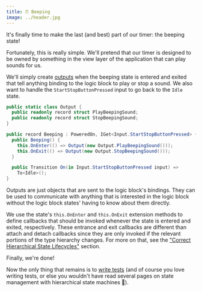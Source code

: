 ```yaml
---
title: ⏰ Beeping
image: ../header.jpg
---
```


It's finally time to make the last (and best) part of our timer: the beeping state!

Fortunately, this is really simple. We'll pretend that our timer is designed to be owned by something in the view layer of the application that can play sounds for us.

We'll simply create [outputs] when the beeping state is entered and exited that tell anything binding to the logic block to play or stop a sound. We also want to handle the `StartStopButtonPressed` input to go back to the `Idle` state.

```csharp
public static class Output {
  public readonly record struct PlayBeepingSound;
  public readonly record struct StopBeepingSound;
}

public record Beeping : PoweredOn, IGet<Input.StartStopButtonPressed> {
  public Beeping() {
    this.OnEnter(() => Output(new Output.PlayBeepingSound()));
    this.OnExit(() => Output(new Output.StopBeepingSound()));
  }

  public Transition On(in Input.StartStopButtonPressed input) =>
    To<Idle>();
}
```

Outputs are just objects that are sent to the logic block's bindings. They can be used to communicate with anything that is interested in the logic block without the logic block states' having to know about them directly.

We use the state's `this.OnEnter` and `this.OnExit` extension methods to define callbacks that should be invoked whenever the state is entered and exited, respectively. These entrance and exit callbacks are different than attach and detach callbacks since they are only invoked if the relevant portions of the type hierarchy changes. For more on that, see the ["Correct Hierarchical State Lifecycles"][correct-lifecycles] section.

Finally, we're done!

Now the only thing that remains is to [write tests] (and of course you love writing tests, or else you wouldn't have read several pages on state management with hierarchical state machines 🤠).

[outputs]: ../04_basics/outputs
[correct-lifecycles]: ../why#-correct-hierarchical-state-lifecycles
[write tests]: ../testing
